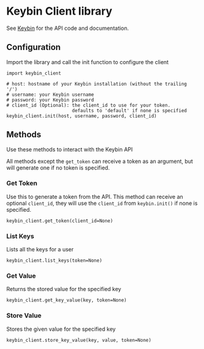 # Keybin Client library

See [Keybin](https://github.com/MarcDufresne/keybin) for the API code and documentation.

## Configuration

Import the library and call the init function to configure the client
    
    import keybin_client
    
    # host: hostname of your Keybin installation (without the trailing '/')
    # username: your Keybin username
    # password: your Keybin password
    # client_id (Optional): the client_id to use for your token. 
                            defaults to 'default' if none is specified
    keybin_client.init(host, username, password, client_id)
        
## Methods

Use these methods to interact with the Keybin API

All methods except the `get_token` can receive a token as an argument, 
but will generate one if no token is specified.

### Get Token

Use this to generate a token from the API. This method can receive an optional `client_id`, they will use 
the `client_id` from `keybin.init()` if none is specified.

    keybin_client.get_token(client_id=None)
    
### List Keys

Lists all the keys for a user

    keybin_client.list_keys(token=None)

### Get Value

Returns the stored value for the specified key

    keybin_client.get_key_value(key, token=None)

### Store Value

Stores the given value for the specified key

    keybin_client.store_key_value(key, value, token=None)

